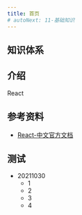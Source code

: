 ```yaml
---
title: 首页
# autoNext: 11-基础知识
---
```


## 知识体系

## 介绍

React

## 参考资料

- [React-中文官方文档](https://react.docschina.org/)

## 测试

- 20211030
  - 1
  - 2
  - 3
  - 4
